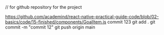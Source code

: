 // for github repository for the project

https://github.com/academind/react-native-practical-guide-code/blob/02-basics/code/15-finished/components/GoalItem.js
commit 123
git add .
git commit -m "commit 12"
git push origin main

